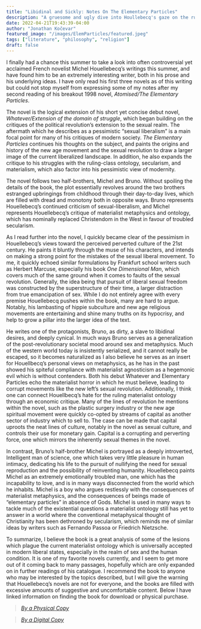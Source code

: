 ```yaml
---
title: "Libidinal and Sickly: Notes On The Elementary Particles"
description: "A gruesome and ugly dive into Houllebecq's gaze on the ruling ontology of secular materialism."
date: 2022-04-21T19:43:39-04:00
author: "Jonathan Kočevar"
featured_image: "/images/ElemParticles/featured.jpeg"
tags: ["literature", "philosophy", "religion"]
draft: false
---
```


I finally had a chance this summer to take a look into often controversial yet acclaimed French novelist Michel Houellebecq’s writings this summer, and have found him to be an extremely interesting writer, both in his prose and his underlying ideas. I have only read  his first three novels as of this writing but could not stop myself from expressing some of my notes after my second reading of his breakout 1998 novel, *Atomised/The Elementary Particles*.

The novel is the logical extension of his short yet concise debut novel, *Whatever/Extension of the domain of struggle*, which began building on the critiques of the political revolution’s extension to the sexual realm. The aftermath which he describes as a pessimistic “sexual liberalism” is a main focal point for many of his critiques of modern society. *The Elementary Particles* continues his thoughts on the subject, and paints the origins and history of the new age movement and the sexual revolution to draw a larger image of the current liberalized landscape. In addition, he also expands the critique to his struggles with the ruling-class ontology, secularism, and materialism, which also factor into his pessimistic view of modernity.  

The novel follows two half-brothers, Michel and Bruno. Without spoiling the details of the book, the plot essentially revolves around the two brothers estranged upbringings from childhood through their day-to-day lives, which are filled with dread and monotony both in opposite ways. Bruno represents Houellebecq’s continued criticism of sexual-liberalism, and Michel represents Houellebecq’s critique of materialist metaphysics and ontology, which has nominally replaced Christendom in the West in favour of troubled secularism. 

As I read further into the novel, I quickly became clear of the pessimism in Houellebecq’s views toward the perceived perverted culture of the 21st century. He paints it bluntly through the muse of his characters, and intends on making a strong point for the mistakes of the sexual liberal movement. To me, it quickly echoed similar formulations by Frankfurt school writers such as Herbert Marcuse, especially his book *One Dimensional Man*, which covers much of the same ground when it comes to faults of the sexual revolution. Generally, the idea being that pursuit of liberal sexual freedom was constructed by the superstructure of their time, a larger distraction from true emancipation of sex. While I do not entirely agree with every premise Houellebecq pushes within the book, many are hard to argue. Notably, his lambasting of hippie subculture and new age religious movements are entertaining and shine many truths on its hypocrisy, and help to grow a pillar into the larger idea of the text. 

He writes one of the protagonists, Bruno, as dirty, a slave to libidinal desires, and deeply cynical. In much ways Bruno serves as a generalization of the post-revolutionary societal mood around sex and metaphysics. Much of the western world today is insistently serialized, and it cannot really be escaped, so it becomes naturalized as I also believe he serves as an insert for Houellbecq’s personal views on metaphysics, as he has in the past showed his spiteful compliance with materialist agnosticism as a hegemonic evil which is without contenders. Both his debut Whatever and Elementary Particles echo the materialist horror in which he must believe, leading to corrupt movements like the new left’s sexual revolution. Additionally, I think one can connect Houellbecq’s hate for the ruling materialist ontology through an economic critique. Many of the lines of revolution he mentions within the novel, such as the plastic surgery industry or the new age spiritual movement were quickly co-opted by streams of capital as another sector of industry which to sell to. The case can be made that capital uproots the neat lines of culture, notably in the novel as sexual culture, and controls their use for monetary gain. Capital is a corrupting and perverting force, one which mirrors the inherently sexual themes in the novel.

In contrast, Bruno’s half-brother Michel is portrayed as a deeply introverted, Intelligent man of science, one which takes very little pleasure in human intimacy, dedicating his life to the pursuit of nullifying the need for sexual reproduction and the possibility of reinventing humanity. Houellebecq paints Michel as an extremely emotionally troubled man, one which has the incapability to love, and is in many ways disconnected from the world which he inhabits. Michel is a boy who argues restlessly with the consequences of materialist metaphysics, and the consequences of beings made of “elementary particles” in absence of Gods. Michel is used in many ways to tackle much of the existential questions a materialist ontology still has yet to answer in a world where the conventional metaphysical thought of Christianity has been dethroned by secularism, which reminds me of similar ideas by writers such as Fernando Passoa or Friedrich Nietzsche.

To summarize, I believe the book is a great analysis of some of the lesions which plague the current materialist ontology which is universally accepted in modern liberal states, especially in the realm of sex and the human condition. It is one of my favorite novels currently, and I seem to get more out of it coming back to many passages, hopefully which are only expanded on in further readings of his catalogue. I recommend the book to anyone who may be interested by the topics described, but I will give the warning that Houellebecq’s novels are not for everyone, and the books are filled with excessive amounts of suggestive and uncomfortable content. Below I have linked information on finding the book for download or physical purchase.

> *[By a Physical Copy](https://www.amazon.ca/dp/0375727019?tag=prhca-20)*

> *[By a Digital Copy](https://www.amazon.ca/dp/B000FC1HVO?tag=prhca-20)*